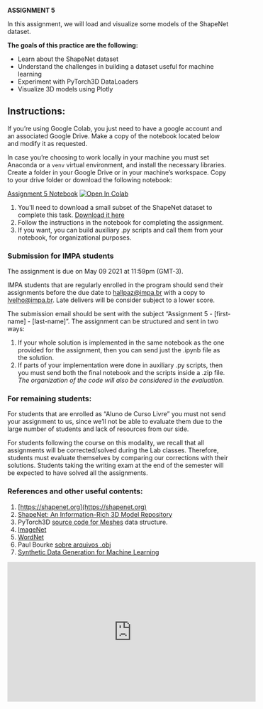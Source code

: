 **ASSIGNMENT 5**

In this assignment, we will load and visualize some models of the ShapeNet dataset. 

**The goals of this practice are the following:**

* Learn about the ShapeNet dataset
* Understand the challenges in building a dataset useful for machine learning
* Experiment with PyTorch3D DataLoaders
* Visualize 3D models using Plotly 


## Instructions:
If you’re using Google Colab, you just need to have a google account and an associated Google Drive. Make a copy of the notebook located below and modify it as requested.

In case you’re choosing to work locally in your machine you must set Anaconda or a `venv` virtual environment, and install the necessary libraries. Create a folder in your Google Drive or in your machine’s workspace. Copy to your drive folder or download the following notebook:

[Assignment 5 Notebook](https://colab.research.google.com/github/hallpaz/3dsystems21/blob/main/assignments/Assignment5.ipynb)
<a href="https://colab.research.google.com/github/hallpaz/3dsystems21/blob/main/assignments/Assignment5.ipynb" target="_parent"><img src="https://colab.research.google.com/assets/colab-badge.svg" alt="Open In Colab"/></a>

1. You'll need to download a small subset of the ShapeNet dataset to complete this task. [Download it here](https://lvelho.impa.br/i3d21/data/SNCore.v2.tgz)
2. Follow the instructions in the notebook for completing the assignment.
3. If you want, you can build auxiliary .py scripts and call them from your notebook, for organizational purposes.

### Submission for IMPA students
The assignment is due on May 09 2021 at 11:59pm (GMT-3).

IMPA students that are regularly enrolled in the program should send their assignments before the due date to [hallpaz@impa.br](mailto:hallpaz@impa.br) with a copy to [lvelho@impa.br](mailto:lvelho@impa.br). Late delivers will be consider subject to a lower score.

The submission email should be sent with the subject “Assignment 5 - [first-name] - [last-name]”. The assignment can be structured and sent in two ways:

1. If your whole solution is implemented in the same notebook as the one provided for the assignment, then you can send just the .ipynb file as the solution. 
2. If parts of your implementation were done in auxiliary .py scripts, then you must send both the final notebook and the scripts inside a .zip file.
*The organization of the code will also be considered in the evaluation.*

### For remaining students:
For students that are enrolled as “Aluno de Curso Livre” you must not send your assignment to us, since we’ll not be able to evaluate them due to the large number of students and lack of resources from our side.

For students following the course on this modality, we recall that all assignments will be corrected/solved during the Lab classes. Therefore, students must evaluate themselves by comparing our corrections with their solutions. Students taking the writing exam at the end of the semester will be expected to have solved all the assignments.

### References and other useful contents:
1. [https://shapenet.org](https://shapenet.org)
2. [ShapeNet: An Information-Rich 3D Model Repository](https://arxiv.org/pdf/1512.03012.pdf)
3. PyTorch3D [source code for Meshes](https://github.com/facebookresearch/pytorch3d/blob/master/pytorch3d/structures/meshes.py) data structure.
4. [ImageNet](http://www.image-net.org/about)
5. [WordNet](https://wordnet.princeton.edu)
6. Paul Bourke [sobre arquivos .obj](http://paulbourke.net/dataformats/obj/)
7. [Synthetic Data Generation for Machine Learning](https://visgraf.github.io/syntheticlearning/)



<iframe width="560" height="315" src="https://www.youtube.com/embed/9WV0kgZz2Tg" title="YouTube video player" frameborder="0" allow="accelerometer; autoplay; clipboard-write; encrypted-media; gyroscope; picture-in-picture" allowfullscreen></iframe>
